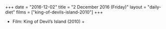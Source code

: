 +++
date = "2016-12-02"
title = "2 December 2016 (Friday)"
layout = "daily-diet"
films = ["king-of-devils-island-2010"]
+++


* Film: King of Devil’s Island (2010) +
